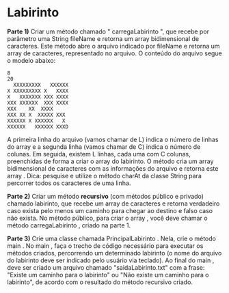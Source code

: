 # Labirinto

**Parte 1)** Criar um método chamado " carregaLabirinto ", que recebe por parâmetro uma  String   fileName  e retorna  um   array  bidimensional de caracteres. Este método abre o arquivo indicado por  fileName  e retorna um  array  de caracteres, representado no arquivo. O conteúdo do arquivo segue o modelo abaixo:  

    8 
    20 
      XXXXXXXXX   XXXXXX 
    X XXXXXXXXX X   XXXX 
    X   XXXXXXX XXX XXXX 
    XXX XXXXXX  XXX XXXX 
    XXX    XX  XXXX     
    XXX XX X  XXXXX XXX 
    XXXXXX X XXXXXX   X 
    XXXXXX   XXXXXX XXXD 

A primeira linha do arquivo (vamos chamar de L) indica o número de linhas do  array  e a segunda linha (vamos chamar de C) indica o número de colunas. Em seguida, existem L linhas, cada uma com C colunas, preenchidas de forma a criar o  array  do labirinto. O método cria um  array  bidimensional de caracteres com as informações do arquivo e retorna este  array . Dica: pesquise e utilize o método  charAt  da classe  String  para percorrer todos os caracteres de uma linha.  

**Parte 2)** Criar um método  **recursivo**  (com métodos público e privado) chamado labirinto, que recebe um  array  de caracteres e retorna verdadeiro caso exista pelo menos um caminho para chegar ao destino e falso caso não exista. No método público, para criar o  array , você deve chamar o método  carregaLabirinto , criado na parte 1.  

**Parte 3)**  Crie uma classe chamada  PrincipalLabirinto . Nela, crie o método  main . No  main , faça o trecho de código necessário para executar os métodos criados, percorrendo um determinado labirinto (o nome do arquivo do labirinto deve ser indicado pelo usuário via teclado). Ao final do  main , deve ser criado um arquivo chamado "saidaLabirinto.txt" com a frase: "Existe um caminho para o labirinto" ou "Não existe um caminho para o labirinto", de acordo com o resultado do método recursivo criado.  